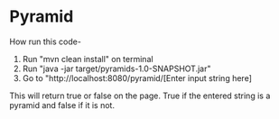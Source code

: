 # Pyramid
How run this code-
1. Run "mvn clean install" on terminal
2. Run "java -jar target/pyramids-1.0-SNAPSHOT.jar"
3. Go to "http://localhost:8080/pyramid/[Enter input string here]

This will return true or false on the page. True if the entered string is a pyramid and false if it is not.
